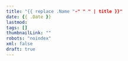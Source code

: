 ```yaml
---
title: "{{ replace .Name "-" " " | title }}"
date: {{ .Date }}
lastmod:
tags: []
thumbnailLink: ""
robots: "noindex"
xml: false
draft: true
---
```


